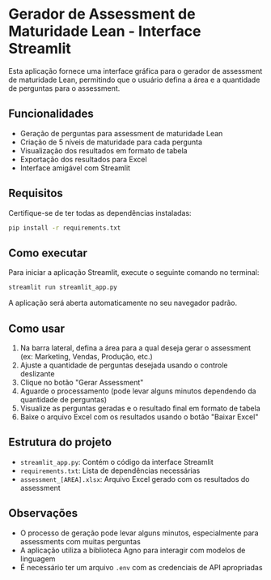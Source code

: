 # Gerador de Assessment de Maturidade Lean - Interface Streamlit

Esta aplicação fornece uma interface gráfica para o gerador de assessment de maturidade Lean, permitindo que o usuário defina a área e a quantidade de perguntas para o assessment.

## Funcionalidades

- Geração de perguntas para assessment de maturidade Lean
- Criação de 5 níveis de maturidade para cada pergunta
- Visualização dos resultados em formato de tabela
- Exportação dos resultados para Excel
- Interface amigável com Streamlit

## Requisitos

Certifique-se de ter todas as dependências instaladas:

```bash
pip install -r requirements.txt
```

## Como executar

Para iniciar a aplicação Streamlit, execute o seguinte comando no terminal:

```bash
streamlit run streamlit_app.py
```

A aplicação será aberta automaticamente no seu navegador padrão.

## Como usar

1. Na barra lateral, defina a área para a qual deseja gerar o assessment (ex: Marketing, Vendas, Produção, etc.)
2. Ajuste a quantidade de perguntas desejada usando o controle deslizante
3. Clique no botão "Gerar Assessment"
4. Aguarde o processamento (pode levar alguns minutos dependendo da quantidade de perguntas)
5. Visualize as perguntas geradas e o resultado final em formato de tabela
6. Baixe o arquivo Excel com os resultados usando o botão "Baixar Excel"

## Estrutura do projeto

- `streamlit_app.py`: Contém o código da interface Streamlit
- `requirements.txt`: Lista de dependências necessárias
- `assessment_[AREA].xlsx`: Arquivo Excel gerado com os resultados do assessment

## Observações

- O processo de geração pode levar alguns minutos, especialmente para assessments com muitas perguntas
- A aplicação utiliza a biblioteca Agno para interagir com modelos de linguagem
- É necessário ter um arquivo `.env` com as credenciais de API apropriadas